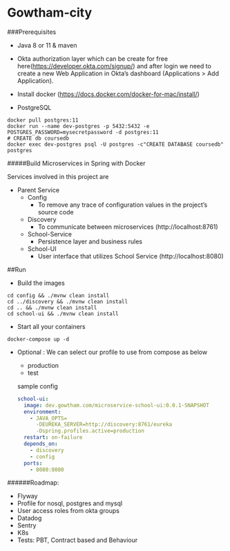 # Gowtham-city

###Prerequisites

- Java 8 or 11 & maven

- Okta authorization layer which can be create for free here(https://developer.okta.com/signup/) and after 
login we need to create a new Web Application in Okta’s dashboard (Applications > Add 
    Application).
    
- Install docker (https://docs.docker.com/docker-for-mac/install/)

- PostgreSQL 
```jshelllanguage
docker pull postgres:11
docker run --name dev-postgres -p 5432:5432 -e POSTGRES_PASSWORD=mysecretpassword -d postgres:11
# CREATE db coursedb
docker exec dev-postgres psql -U postgres -c"CREATE DATABASE coursedb" postgres
```




#####Build Microservices in Spring with Docker

Services involved in this project are 

- Parent Service
    - Config 
        - To remove any trace of configuration values in the project’s source code
    - Discovery
        - To communicate between microservices (http://localhost:8761)
    - School-Service
        - Persistence layer and business rules
    - School-UI
        - User interface that utilizes School Service (http://localhost:8080)

##Run

- Build the images 

```jshelllanguage
cd config && ./mvnw clean install
cd ../discovery && ./mvnw clean install
cd .. && ./mvnw clean install
cd school-ui && ./mvnw clean install
```

- Start all your containers 
```jshelllanguage
docker-compose up -d
```

- Optional : We can select our profile to use from compose as below 
    - production
    - test 
    
    sample config
   
   ```yaml
   school-ui:
     image: dev.gowtham.com/microservice-school-ui:0.0.1-SNAPSHOT
     environment:
       - JAVA_OPTS=
         -DEUREKA_SERVER=http://discovery:8761/eureka
         -Dspring.profiles.active=production
     restart: on-failure
     depends_on:
       - discovery
       - config
     ports:
       - 8080:8080
   ```

######Roadmap:  

- Flyway 
- Profile for nosql, postgres and mysql
- User access roles from okta groups 
- Datadog
- Sentry
- K8s
- Tests: PBT, Contract based and Behaviour
